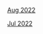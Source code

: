 [Aug 2022](https://github.com/R3dbAbyVamp/Paula-s-Website/new/main/Years/2022/Summer/Aug) 

[Jul 2022](https://github.com/R3dbAbyVamp/Paula-s-Website/new/main/Years/2022/Summer/Jul)
